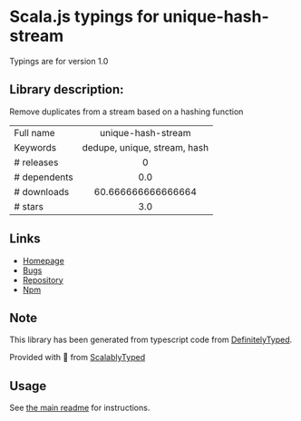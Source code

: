 
# Scala.js typings for unique-hash-stream

Typings are for version 1.0

## Library description:
Remove duplicates from a stream based on a hashing function

|                    |                 |
| ------------------ | :-------------: |
| Full name          | unique-hash-stream |
| Keywords           | dedupe, unique, stream, hash |
| # releases         | 0 |
| # dependents       | 0.0 |
| # downloads        | 60.666666666666664 |
| # stars            | 3.0 |

## Links
- [Homepage](https://github.com/stream-utils/unique-hash-stream)
- [Bugs](https://github.com/stream-utils/unique-hash-stream/issues)
- [Repository](https://github.com/stream-utils/unique-hash-stream)
- [Npm](https://www.npmjs.com/package/unique-hash-stream)
    


## Note
This library has been generated from typescript code from [DefinitelyTyped](https://definitelytyped.org).

Provided with :purple_heart: from [ScalablyTyped](https://github.com/oyvindberg/ScalablyTyped)

## Usage
See [the main readme](../../readme.md) for instructions.


